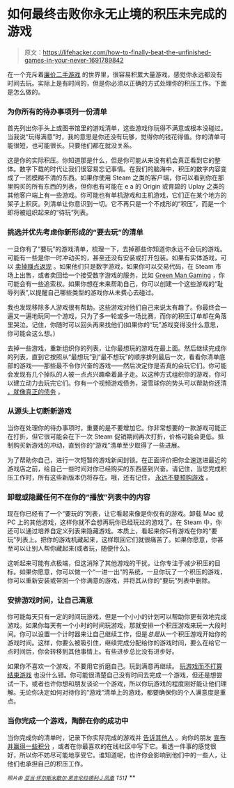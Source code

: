 # 如何最终击败你永无止境的积压未完成的游戏

> 原文：<https://lifehacker.com/how-to-finally-beat-the-unfinished-games-in-your-never-1691789842>

在一个充斥着[廉价二手游戏](http://lifehacker.com/five-best-places-to-buy-used-games-and-consoles-1637048086) 的世界里，很容易积累大量游戏，感觉你永远都没有时间去玩。实际上是有时间的，但是你必须以正确的方式处理你的积压工作。下面是怎么做的。



### 为你所有的待办事项列一份清单

首先列出你手头上或图书馆里的游戏清单，这些游戏你玩得不满意或根本没碰过。当我说“玩得满意”时，我的意思是你还没有玩够，觉得你的钱花得值。你的清单可能很短，也可能很长。只要他们都在就没关系。

这是你的实际积压。你知道那是什么，但是你可能从来没有机会真正看到它的整体。数字下载的时代让我们很容易忘记事情。在我们的脑海中，积压的数字内容变成了一团模糊不清的东西。如果你使用 Steam 之类的客户端，你可以看到你在那里购买的所有东西的列表，但你也有可能在 e a 的 Origin 或育碧的 Uplay 之类的其他客户端上有一些游戏。你可能也有单机游戏和主机游戏，它们正在某个地方的架子上积灰。列清单让你意识到一切。它不再只是一个不成形的“积压”，而是一个即将被组织起来的“待玩”列表。

### 挑选并优先考虑你新形成的“要去玩”的清单

一旦你有了“要玩”的游戏清单，梳理一下，去掉那些你知道你永远不会玩的游戏。可能有一些是你一时冲动买的，甚至还没有安装或打开包装。如果有实体游戏，可以 [卖掉赚点返现](https://lifehacker.com/the-best-places-to-trade-in-your-used-games-for-real-mo-5857391) 。如果他们只是数字游戏，如果你可以交易代码，在 Steam 市场上出售，或者卖回给一个接受数字游戏的服务，比如 [Green Man Gaming](http://www.greenmangaming.com/) ，你可能会有一些追索权。如果你想在未来帮助自己，你可以创建一个这些游戏的“耻辱列表”,以提醒自己哪些类型的游戏你从未费心去碰过。

我也发现移除多人游戏很有帮助。这些游戏对他们自己来说太有趣了。你最终会一遍又一遍地玩同一个游戏，只为了多一轮或多一场比赛，而你的积压订单却在角落里哭泣。记住，你随时可以回头再来找他们(如果你的“玩”游戏变得没什么意思，你可能会这么想。)

去掉一些游戏，重新组织你的列表，让你最想玩的游戏在最上面。然后继续完成你的列表，直到它按照从“最想玩”到“最不想玩”的顺序排列最后一次，看看你清单底部的游戏——那些最不令你兴奋的游戏——然后决定你是否真的会玩它们。你可能会发现有几个掉队的人被一点点兴趣牵着鼻子走。以这种方式组织你的游戏，你可以建立动力去玩完它们。你有一个视频游戏债务，滚雪球你的势头可以帮助你还清 [，就像真正的债务](http://lifehacker.com/how-to-pay-off-your-debt-using-the-stack-method-576070292) 。

### 从源头上切断新游戏

当你在处理你的待办事项时，重要的是不要增加它。你非常想要的一款游戏可能正在打折，但它很可能会在下一次 Steam 促销期间再次打折，价格可能会更低。抵制购买新游戏的冲动，直到你的“游戏”清单至少取得了一些进展。

为了帮助你自己，进行一次短暂的游戏新闻封锁。在正面评价把你全速送进最近的游戏店之前，给自己一些时间对你已经购买的东西感到兴奋。请记住，当您完成积压工作时，所有这些新版本仍将存在。哦，还有记住， [永远不要预购游戏](https://kotaku.com/stop-preordering-video-games-5909105) 。

### 卸载或隐藏任何不在你的“播放”列表中的内容

现在你已经有了一个“要玩的”列表，让它看起来像是你仅有的游戏。卸载 Mac 或 PC 上的其他游戏，这样你就不会想再玩你已经玩过的游戏了。在 Steam 中，你还可以通过培养自定义列表来隐藏游戏。本质上，看起来你只有游戏在你的“要玩”列表上。把你的游戏机藏起来，这样取回它们就很痛苦了。如果你愿意，你甚至可以让别人帮你藏起来(或者玩，随便什么)。

这听起来可能有点极端，但这消除了其他游戏的干扰，让你专注于减少积压的目标。如果你愿意，你可以做一个“一进一出”的系统，一旦你玩了一个积压的游戏，你可以重新安装或带回一个你满意的游戏，并将其从你的“要玩”列表中删除。

### 安排游戏时间，让自己满意

你可能每天只有一定的时间玩游戏，但是一个小小的计划可以帮助你更有效地完成游戏。如果你每天有一个小时的时间玩游戏，那就安排一个积压游戏来玩一大段时间。你可以设置一个计时器来让自己继续工作，但是*总是*从一个积压游戏开始你的游戏时间。这样，你要么被吸引住，继续完成分配给你的游戏时间，要么在给它一点时间后，你会转移到其他事情上。有些进步总比没有进步好。

如果你不喜欢一个游戏，不要用它折磨自己。玩到满意再继续。 [玩游戏而不打算结束游戏](https://kotaku.com/how-to-beat-400-games-in-4-5-years-1607296068) 也没什么错。你可能很清楚自己没有时间去完成一个游戏，但还是想尝试一下。或者也许你想和朋友谈论一个游戏，所以你玩游戏的程度刚好能让他们理解。无论你决定如何对待你的“游戏”清单上的游戏，都要确保你的个人满意度是重点。

### 当你完成一个游戏，陶醉在你的成功中

当你完成你的清单时，记录下你实际完成的游戏并 [告诉其他人](http://lifehacker.com/how-to-highlight-your-accomplishments-without-sounding-512785646) 。向你的朋友 [宣布并赢得一些积分](http://xkcd.com/606/) ，或者在你最喜欢的在线社区中写下它。看透一件事的感觉很好，所以你不妨尽可能地享受它。谁知道呢，也许你会影响到他们中的一些人，让他们也承担自己的积压工作。

<small>*照片由*</small> [<small>*亚当·怀尔斯*</small>](https://www.flickr.com/photos/the-travelling-bum/5262087254)<small></small>*[<small>*米歇尔·恩吉伦*</small>](https://www.flickr.com/photos/20179579@N00/2300547757)<small></small>*[<small>*拉德利·J 凤凰*</small>](https://www.flickr.com/photos/radjose/4460564381) <small>*T51】*</small>**